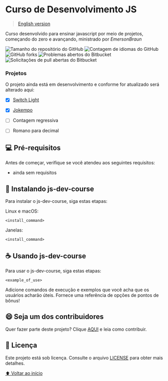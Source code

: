 # Curso de Desenvolvimento JS

> [English version](README.md)

Curso desenvolvido para ensinar javascript por meio de projetos, começando do zero e avançando, ministrado por *EmersonBraun*

![Tamanho do repositório do GitHub](https://img.shields.io/github/repo-size/EmersonBraun/js-dev-course?style=for-the-badge)
![Contagem de idiomas do GitHub](https://img.shields.io/github/languages/count/EmersonBraun/js-dev-course?style=for-the-badge)
![GitHub forks](https://img.shields.io/github/forks/EmersonBraun/js-dev-course?style=for-the-badge)
![Problemas abertos do Bitbucket](https://img.shields.io/bitbucket/issues/EmersonBraun/js-dev-course?style=for-the-badge)
![Solicitações de pull abertas do Bitbucket](https://img.shields.io/bitbucket/pr-raw/EmersonBraun/js-dev-course?style=for-the-badge)


### Projetos

O projeto ainda está em desenvolvimento e conforme for atualizado será alterado aqui:

- [x] [Switch Light](1-switch-light/README-PTBR.md)
- [x] [Jokempo](2-jokempo/README-PTBR.md)
- [ ] Contagem regressiva
- [ ] Romano para decimal


## 💻 Pré-requisitos

Antes de começar, verifique se você atendeu aos seguintes requisitos:
* ainda sem requisitos

## 🚀 Instalando js-dev-course

Para instalar o js-dev-course, siga estas etapas:

Linux e macOS:
```
<install_command>
```

Janelas:
```
<install_command>
```

## ☕ Usando js-dev-course

Para usar o js-dev-course, siga estas etapas:

```
<example_of_use>
```

Adicione comandos de execução e exemplos que você acha que os usuários acharão úteis. Fornece uma referência de opções de pontos de bônus!

## 😄 Seja um dos contribuidores<br>

Quer fazer parte deste projeto? Clique [AQUI](CONTRIBUTING.md) e leia como contribuir.

## 📝 Licença

Este projeto está sob licença. Consulte o arquivo [LICENSE](LICENSE.md) para obter mais detalhes.

[⬆ Voltar ao início](#js-dev-course)<br>